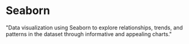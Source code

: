 # Seaborn
"Data visualization using Seaborn to explore relationships, trends, and patterns in the dataset through informative and appealing charts."
